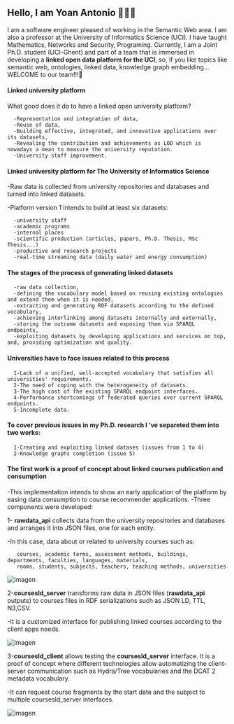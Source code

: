 ## Hello, I am Yoan Antonio 👋👦🏻
I am a software engineer pleased of working in the Semantic Web area. I am also a professor at the University of Informatics Science (UCI). I have taught Mathematics, Networks and Security, Programing. Currently, I am a Joint Ph.D. student (UCI-Ghent) and part of a team that is immersed in developing a **linked open data platform for the UCI**, so, if you like topics like semantic web, ontologies, linked data, knowledge graph embedding... WELCOME to our team!!!🍇

#### Linked university platform
What good does it do to have a linked open university platform? 
            
      -Representation and integration of data,
      -Reuse of data,
      -Building effective, integrated, and innovative applications over its datasets,
      -Revealing the contribution and achievements as LOD which is nowadays a mean to measure the university reputation.
      -University staff improvement.
      
#### Linked university platform for The University of Informatics Science
-Raw data is collected from university repositories and databases and turned into linked datasets.

-Platform version 1 intends to build at least six datasets:
      
      -university staff
      -academic programs
      -internal places
      -scientific production (articles, papers, Ph.D. Thesis, MSc Thesis...)
      -productive and research projects
      -real-time streaming data (daily water and energy consumption)
      
#### The stages of the process of generating linked datasets
      -raw data collection,
      -defining the vocabulary model based on reusing existing ontologies and extend them when it is needed,
      -extracting and generating RDF datasets according to the defined vocabulary,
      -achieving interlinking among datasets internally and externally, 
      -storing the outcome datasets and exposing them via SPARQL endpoints, 
      -exploiting datasets by developing applications and services on top, and, providing optimization and quality.

#### Universities have to face issues related to this process
      1-Lack of a unified, well-accepted vocabulary that satisfies all universities' requirements.
      2-The need of coping with the heterogeneity of datasets.
      3-The high cost of the existing SPARQL endpoint interfaces.
      4-Performance shortcomings of federated queries over current SPARQL endpoints.
      5-Incomplete data.
      
#### To cover previous issues in my Ph.D. research I 've separeted them into two works:
      1-Creating and exploiting linked datases (issues from 1 to 4)
      2-Knowledge graphs completion (issue 5)
      
#### The first work is a proof of concept about linked courses publication and consumption 
-This implementation intends to show an early application of the platform by easing data consumption to course recommender applications.
-Three components were developed:

  1- **rawdata_api** collects data from the university repositories and databases and arranges it into JSON files, one for each entity.
  
  -In this case, data about or related to university courses such as:
                        
       courses, academic terms, assessment methods, buildings, departments, faculties, languages, materials, 
       rooms, students, subjects, teachers, teaching methods, universities 
  
![imagen](https://user-images.githubusercontent.com/57901401/120075876-0b65f200-c071-11eb-8626-9e72aa5057e2.png)
              
         
 2-**coursesld_server** transforms raw data in JSON files (**rawdata_api** outputs) to courses files in RDF serializations such as JSON LD, TTL, N3,CSV.
 
 -It is a customized interface for publishing linked courses according to the client apps needs.
 
 ![imagen](https://user-images.githubusercontent.com/57901401/120075979-86c7a380-c071-11eb-84cf-04a08a4e3584.png)

 3-**coursesld_client** allows testing the **coursesld_server** interface. It is a proof of concept where different technologies allow automatizing the client-server communication such as Hydra/Tree vocabularies and the DCAT 2 metadata vocabulary.
 
 -It can request course fragments by the start date and the subject to multiple coursesld_server interfaces.
 
 ![imagen](https://user-images.githubusercontent.com/57901401/120078418-80d7bf80-c07d-11eb-9a83-247367bf071e.png)







